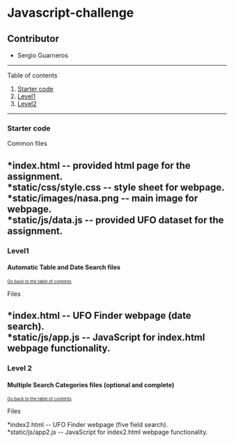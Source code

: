 # Javascript-challenge
## Contributor
* Sergio Guarneros

---
Table of contents <a name="toc"></a>

1. [Starter code](#start)
2. [Level1](#1)
3. [Level2](#2)

---

### Starter code <a name="start"></a>

Common files

*index.html -- provided html page for the assignment.
<br>
*static/css/style.css -- style sheet for webpage.
<br>
*static/images/nasa.png -- main image for webpage.
<br>
*static/js/data.js -- provided UFO dataset for the assignment.
<br>
---

### Level1 <a name="1"></a>
#### Automatic Table and Date Search files
<sub><sup>[Go back to the table of contents](#toc)</sub></sup>

Files

*index.html -- UFO Finder webpage (date search).
<br>
*static/js/app.js -- JavaScript for index.html webpage functionality.
<br>
---

### Level 2 <a name="2"></a>
#### Multiple Search Categories files (optional and complete)
<sub><sup>[Go back to the table of contents](#toc)</sub></sup>

Files

*index2.html -- UFO Finder webpage (five field search).
<br>
*static/js/app2.js -- JavaScript for index2.html webpage functionality.
<br>
